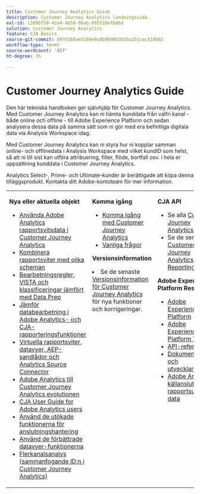 ```yaml
---
title: Customer Journey Analytics Guide
description: Customer Journey Analytics landningssida.
exl-id: c2d9b758-42a4-4b58-9bab-095518efb86d
solution: Customer Journey Analytics
feature: CJA Basics
source-git-commit: d976160ae5186e9c8b9890b3835a251cac518b02
workflow-type: tm+mt
source-wordcount: '427'
ht-degree: 3%

---
```


# Customer Journey Analytics Guide

Den här tekniska handboken ger självhjälp för Customer Journey Analytics. Med Customer Journey Analytics kan ni hämta kunddata från valfri kanal - både online och offline - till Adobe Experience Platform och sedan analysera dessa data på samma sätt som ni gör med era befintliga digitala data via Analysis Workspace idag.

Med Customer Journey Analytics kan ni styra hur ni kopplar samman online- och offlinedata i Analysis Workspace med vilket kundID som helst, så att ni till sist kan utföra attribuering, filter, flöde, bortfall osv. i hela er uppsättning kunddata i Customer Journey Analytics.

Analytics Select-, Prime- och Ultimate-kunder är berättigade att köpa denna tilläggsprodukt. Kontakta ditt Adobe-kontoteam för mer information.

<table frame="none"> 
 <tbody> 
  <tr> 
   <td colname="col1" colsep="0" rowsep="0" valign="top"> <p class="head"> <b>Nya eller aktuella objekt</b> </p> <p> 
     <ul>
      <li><a href="https://experienceleague.adobe.com/docs/analytics-platform/using/cja-overview/aa-data-in-cja.html?lang=en?lang=en">Använda Adobe Analytics rapportsvitsdata i Customer Journey Analytics </a> </li>
      <li><a href="https://experienceleague.adobe.com/docs/analytics-platform/using/cja-usecases/combine-report-suites.html?lang=en"> Kombinera rapportsviter med olika scheman </a> </li>
      <li><a href="https://experienceleague.adobe.com/docs/analytics-platform/using/cja-overview/compare-aa-cja/pr-vista-dataprep.html?lang=en"> Bearbetningsregler, VISTA och klassificeringar jämfört med Data Prep </a> </li>
      <li><a href="https://experienceleague.adobe.com/docs/analytics-platform/using/cja-overview/compare-aa-cja/data-processing-comparisons.html?lang=en"> Jämför databearbetning i Adobe Analytics- och CJA-rapporteringsfunktioner </a> </li>
      <li><a href="https://experienceleague.adobe.com/docs/analytics-platform/using/cja-overview/compare-aa-cja/vrs-dataview-sandbox-adc.html?lang=en"> Virtuella rapportsviter, datavyer, AEP-sandlådor och Analytics Source Connector </a> </li>
      <li><a href="https://experienceleague.adobe.com/docs/analytics-platform/using/cja-overview/aa-to-cja.html"> Adobe Analytics till Customer Journey Analytics evolutionen </a> </li>
      <li><a href="https://experienceleague.adobe.com/docs/analytics-platform/using/cja-overview/aa-to-cja-user.html"> CJA User Guide for Adobe Analytics users </a> </li>
     <li><a href="https://experienceleague.adobe.com/docs/analytics-platform/using/cja-connections/manage-connections.html#connection-detail"> Använd de utökade funktionerna för anslutningshantering </a> </li>
      <li><a href="https://experienceleague.adobe.com/docs/analytics-platform/using/cja-dataviews/data-views.html#cja-dataviews"> Använd de förbättrade datavyer-funktionerna </a> </li>
      <li><a href="https://experienceleague.adobe.com/docs/analytics-platform/using/cja-connections/cca/overview.html#cja-connections"> Flerkanalsanalys (sammanfogande ID:n i Customer Journey Analytics) </a> </li>
   <td colname="col2" valign="top"><p class="head"> <b>Komma igång</b> </p> 
      <ul> 
      <li><a href="https://experienceleague.adobe.com/docs/analytics-platform/using/cja-overview/cja-getting-started.html"> Komma igång med Customer Journey Analytics </a> </li> 
      <li><a href="https://experienceleague.adobe.com/docs/analytics-platform/using/cja-overview/cja-faq.html"> Vanliga frågor</a> </li> 
   </ul> <p class="head"><b>Versionsinformation</b> </p> 
     <li>Se de senaste <a href="https://experienceleague.adobe.com/docs/analytics-platform/using/releases/latest.html" format="https" scope="external"> Versionsinformation för Customer Journey Analytics</a> för nya funktioner och korrigeringar. </li>
    <td colname="col3" valign="top"> <p class="head"><b>CJA API</b> </p> 
    <ul> 
     <li>Se alla <a href="https://developer.adobe.com/cja-apis/docs/" format="https" scope="external"> Customer Journey Analytics API:er</a>. </li>
      <li>Se de senaste <a href="https://developer.adobe.com/cja-apis/docs/api/#tag/Reporting-API" format="https" scope="external"> Customer Journey Analytics Reporting API</a>. </li>
    </ul> <p class="head"> <b>Adobe Experience Platform Resources</b> </p> 
    <ul> 
     <li><a href="https://www.adobe.com/experience-platform.html" format="http" scope="external"> Adobe Experience Platform</a> </li> 
     <li> <a href="https://experienceleague.adobe.com/docs/platform-learn/tutorials/overview.html" format="https" scope="external"> Adobe Experience Platform Tutorials</a> </li> 
     <li><a href="https://www.adobe.io/apis/experienceplatform/home/api-reference.html" format="https" scope="external"> API-referens</a> </li> 
     <li><a href="https://www.adobe.com/se/experience-platform/documentation-and-developer-resources.html" format="https" scope="external"> Dokumentation och utvecklarresurser</a> </li>
     <li><a href="https://experienceleague.adobe.com/docs/experience-platform/sources/connectors/adobe-applications/analytics.html" format="https" scope="external"> Adobe Analytics källanslutning för rapportsuite-data</a> </li>
    </ul> </td> 
  </tr> 
 </tbody> 
</table>
